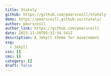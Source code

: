 ```yaml
---
title: Stately
github: https://github.com/pmarsceill/stately
demo: https://pmarsceill.github.io/stately/
author: pmarsceill
author_link: https://github.com/pmarsceill
date: 2023-11-30T05:32:54.541Z
description: A Jekyll theme for Government
ssg:
  - Jekyll
css: []
cms: []
category: []
draft: false
---
```

